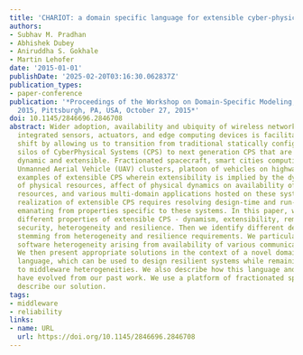 ```yaml
---
title: 'CHARIOT: a domain specific language for extensible cyber-physical systems'
authors:
- Subhav M. Pradhan
- Abhishek Dubey
- Aniruddha S. Gokhale
- Martin Lehofer
date: '2015-01-01'
publishDate: '2025-02-20T03:16:30.062837Z'
publication_types:
- paper-conference
publication: '*Proceedings of the Workshop on Domain-Specific Modeling, DSM@SPLASH
  2015, Pittsburgh, PA, USA, October 27, 2015*'
doi: 10.1145/2846696.2846708
abstract: Wider adoption, availability and ubiquity of wireless networking technologies,
  integrated sensors, actuators, and edge computing devices is facilitating a paradigm
  shift by allowing us to transition from traditional statically configured vertical
  silos of CyberPhysical Systems (CPS) to next generation CPS that are more open,
  dynamic and extensible. Fractionated spacecraft, smart cities computing architectures,
  Unmanned Aerial Vehicle (UAV) clusters, platoon of vehicles on highways are all
  examples of extensible CPS wherein extensibility is implied by the dynamic aggregation
  of physical resources, affect of physical dynamics on availability of computing
  resources, and various multi-domain applications hosted on these systems. However,
  realization of extensible CPS requires resolving design-time and run-time challenges
  emanating from properties specific to these systems. In this paper, we first describe
  different properties of extensible CPS - dynamism, extensibility, remote deployment,
  security, heterogeneity and resilience. Then we identify different design-time challenges
  stemming from heterogeneity and resilience requirements. We particularly focus on
  software heterogeneity arising from availability of various communication middleware.
  We then present appropriate solutions in the context of a novel domain specific
  language, which can be used to design resilient systems while remaining agnostic
  to middleware heterogeneities. We also describe how this language and its features
  have evolved from our past work. We use a platform of fractionated spacecraft to
  describe our solution.
tags:
- middleware
- reliability
links:
- name: URL
  url: https://doi.org/10.1145/2846696.2846708
---
```


